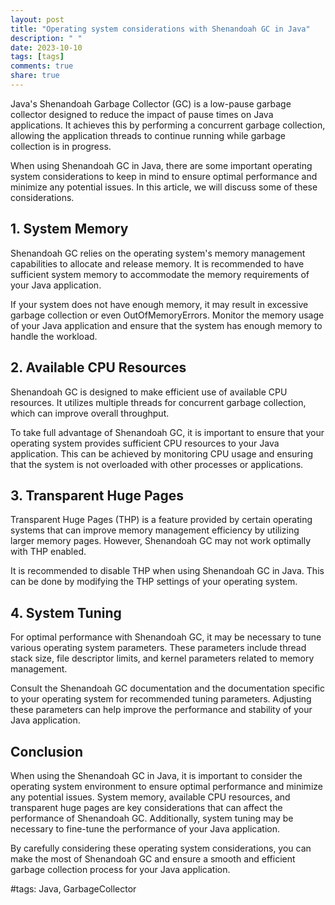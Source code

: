 ```yaml
---
layout: post
title: "Operating system considerations with Shenandoah GC in Java"
description: " "
date: 2023-10-10
tags: [tags]
comments: true
share: true
---
```


Java's Shenandoah Garbage Collector (GC) is a low-pause garbage collector designed to reduce the impact of pause times on Java applications. It achieves this by performing a concurrent garbage collection, allowing the application threads to continue running while garbage collection is in progress.

When using Shenandoah GC in Java, there are some important operating system considerations to keep in mind to ensure optimal performance and minimize any potential issues. In this article, we will discuss some of these considerations.

## 1. System Memory

Shenandoah GC relies on the operating system's memory management capabilities to allocate and release memory. It is recommended to have sufficient system memory to accommodate the memory requirements of your Java application.

If your system does not have enough memory, it may result in excessive garbage collection or even OutOfMemoryErrors. Monitor the memory usage of your Java application and ensure that the system has enough memory to handle the workload.

## 2. Available CPU Resources

Shenandoah GC is designed to make efficient use of available CPU resources. It utilizes multiple threads for concurrent garbage collection, which can improve overall throughput.

To take full advantage of Shenandoah GC, it is important to ensure that your operating system provides sufficient CPU resources to your Java application. This can be achieved by monitoring CPU usage and ensuring that the system is not overloaded with other processes or applications.

## 3. Transparent Huge Pages

Transparent Huge Pages (THP) is a feature provided by certain operating systems that can improve memory management efficiency by utilizing larger memory pages. However, Shenandoah GC may not work optimally with THP enabled.

It is recommended to disable THP when using Shenandoah GC in Java. This can be done by modifying the THP settings of your operating system.

## 4. System Tuning

For optimal performance with Shenandoah GC, it may be necessary to tune various operating system parameters. These parameters include thread stack size, file descriptor limits, and kernel parameters related to memory management.

Consult the Shenandoah GC documentation and the documentation specific to your operating system for recommended tuning parameters. Adjusting these parameters can help improve the performance and stability of your Java application.

## Conclusion

When using the Shenandoah GC in Java, it is important to consider the operating system environment to ensure optimal performance and minimize any potential issues. System memory, available CPU resources, and transparent huge pages are key considerations that can affect the performance of Shenandoah GC. Additionally, system tuning may be necessary to fine-tune the performance of your Java application.

By carefully considering these operating system considerations, you can make the most of Shenandoah GC and ensure a smooth and efficient garbage collection process for your Java application.

#tags: Java, GarbageCollector